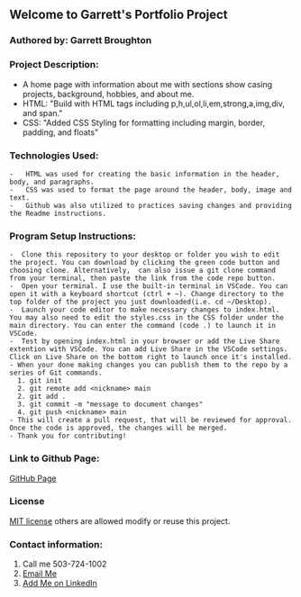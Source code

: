 ## Welcome to Garrett's Portfolio Project

### Authored by:  Garrett Broughton

### Project Description: 
  -   A home page with information about me with sections show casing projects, background, hobbies, and about me.
  -   HTML: "Build with HTML tags including p,h,ul,ol,li,em,strong,a,img,div, and span."
  -   CSS: "Added CSS Styling for formatting including margin, border, padding, and floats"

### Technologies Used:
    -   HTML was used for creating the basic information in the header, body, and paragraphs.
    -   CSS was used to format the page around the header, body, image and text.
    -   Github was also utilized to practices saving changes and providing the Readme instructions.

### Program Setup Instructions: 
    -  Clone this repository to your desktop or folder you wish to edit the project. You can download by clicking the green code button and choosing clone. Alternatively,  can also issue a git clone command from your terminal, then paste the link from the code repo button. 
    -  Open your terminal. I use the built-in terminal in VSCode. You can open it with a keyboard shortcut (ctrl + ~). Change directory to the top folder of the project you just downloaded(i.e. cd ~/Desktop).
    -  Launch your code editor to make necessary changes to index.html. You may also need to edit the styles.css in the CSS folder under the main directory. You can enter the command (code .) to launch it in VSCode.
    -  Test by opening index.html in your browser or add the Live Share extention with VSCode. You can add Live Share in the VSCode settings. Click on Live Share on the bottom right to launch once it's installed.
    - When your done making changes you can publish them to the repo by a series of Git commands. 
      1. git init
      2. git remote add <nickname> main
      2. git add .
      3. git commit -m "message to document changes"
      4. git push <nickname> main
    - This will create a pull request, that will be reviewed for approval. Once the code is approved, the changes will be merged.
    - Thank you for contributing!

    
### Link to Github Page: 
<a href="https://gbrough.github.io/portfolio/">GitHub Page</a>
    
### License 
[MIT license](https://opensource.org/licenses/MIT) others are allowed modify or reuse this project.

### Contact information: 
  <ol>
    <li>Call me 503-724-1002</li>
    <li><a href="mailto:gbrough@gmail.com">Email Me</a></li>
    <li><a href="https://www.linkedin.com/in/gbroughton/">Add Me on LinkedIn</a></li>
  </ol>
